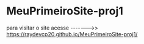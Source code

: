 # MeuPrimeiroSite-proj1

para visitar o site acesse ------->> https://raydevcp20.github.io/MeuPrimeiroSite-proj1/
